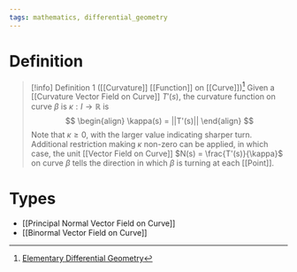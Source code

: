 ```yaml
---
tags: mathematics, differential_geometry
---
```


# Definition

> [!info] Definition 1 ([[Curvature]] [[Function]] on [[Curve]])[^1]
> Given a [[Curvature Vector Field on Curve]] $T'(s)$, the curvature function on curve $\beta$ is $\kappa: I \rightarrow \mathbb{R}$ is
> $$
> \begin{align}
> \kappa(s) = ||T'(s)||
> \end{align}
> $$
> Note that $\kappa \geq 0$, with the larger value indicating sharper turn. Additional restriction making $\kappa$ non-zero can be applied, in which case, the unit [[Vector Field on Curve]] $N(s) = \frac{T'(s)}{\kappa}$ on curve $\beta$ tells the direction in which $\beta$ is turning at each [[Point]].

# Types
- [[Principal Normal Vector Field on Curve]]
- [[Binormal Vector Field on Curve]]

[^1]: [Elementary Differential Geometry](zotero://open-pdf/library/items/F6CCEWIU?page=73)